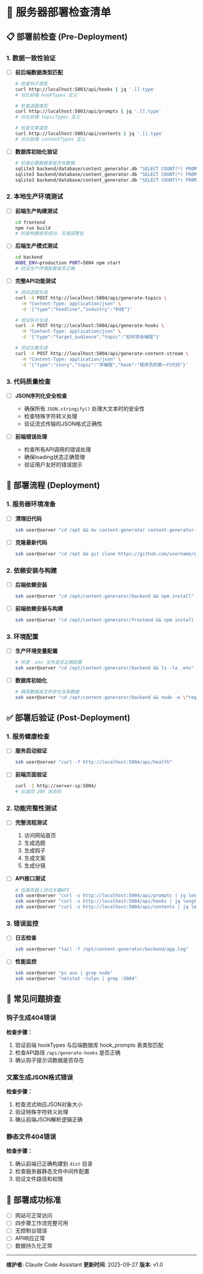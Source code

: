 # 🚀 服务器部署检查清单

## 📋 部署前检查 (Pre-Deployment)

### 1. 数据一致性验证
- [ ] **前后端数据类型匹配**
  ```bash
  # 检查钩子类型
  curl http://localhost:5003/api/hooks | jq '.[].type'
  # 对比前端 hookTypes 定义

  # 检查选题类型
  curl http://localhost:5003/api/prompts | jq '.[].type'
  # 对比前端 topicTypes 定义

  # 检查文案类型
  curl http://localhost:5003/api/contents | jq '.[].type'
  # 对比前端 contentTypes 定义
  ```

- [ ] **数据库初始化验证**
  ```bash
  # 检查必要数据表是否有数据
  sqlite3 backend/database/content_generator.db "SELECT COUNT(*) FROM prompts;"
  sqlite3 backend/database/content_generator.db "SELECT COUNT(*) FROM hook_prompts;"
  sqlite3 backend/database/content_generator.db "SELECT COUNT(*) FROM content_prompts;"
  ```

### 2. 本地生产环境测试
- [ ] **前端生产构建测试**
  ```bash
  cd frontend
  npm run build
  # 检查构建是否成功，无错误警告
  ```

- [ ] **后端生产模式测试**
  ```bash
  cd backend
  NODE_ENV=production PORT=5004 npm start
  # 验证生产环境配置是否正确
  ```

- [ ] **完整API功能测试**
  ```bash
  # 测试选题生成
  curl -X POST http://localhost:5004/api/generate-topics \
    -H "Content-Type: application/json" \
    -d '{"type":"headline","industry":"科技"}'

  # 测试钩子生成
  curl -X POST http://localhost:5004/api/generate-hooks \
    -H "Content-Type: application/json" \
    -d '{"type":"target_audience","topic":"如何学会编程"}'

  # 测试文案生成
  curl -X POST http://localhost:5004/api/generate-content-stream \
    -H "Content-Type: application/json" \
    -d '{"type":"story","topic":"学编程","hook":"程序员的第一行代码"}'
  ```

### 3. 代码质量检查
- [ ] **JSON序列化安全检查**
  - 确保所有 `JSON.stringify()` 处理大文本时的安全性
  - 检查特殊字符转义处理
  - 验证流式传输的JSON格式正确性

- [ ] **前端错误处理**
  - 检查所有API调用的错误处理
  - 确保loading状态正确管理
  - 验证用户友好的错误提示

## 🔄 部署流程 (Deployment)

### 1. 服务器环境准备
- [ ] **清理旧代码**
  ```bash
  ssh user@server "cd /opt && mv content-generator content-generator-backup-$(date +%Y%m%d_%H%M%S)"
  ```

- [ ] **克隆最新代码**
  ```bash
  ssh user@server "cd /opt && git clone https://github.com/username/content-generator.git"
  ```

### 2. 依赖安装与构建
- [ ] **后端依赖安装**
  ```bash
  ssh user@server "cd /opt/content-generator/backend && npm install"
  ```

- [ ] **前端依赖安装与构建**
  ```bash
  ssh user@server "cd /opt/content-generator/frontend && npm install && npm run build"
  ```

### 3. 环境配置
- [ ] **生产环境变量配置**
  ```bash
  # 检查 .env 文件是否正确配置
  ssh user@server "cd /opt/content-generator/backend && ls -la .env"
  ```

- [ ] **数据库初始化**
  ```bash
  # 确保数据库文件存在且有数据
  ssh user@server "cd /opt/content-generator/backend && node -e \"require('./database/init').initDatabase()\""
  ```

## ✅ 部署后验证 (Post-Deployment)

### 1. 服务健康检查
- [ ] **服务启动验证**
  ```bash
  ssh user@server "curl -f http://localhost:5004/api/health"
  ```

- [ ] **前端页面验证**
  ```bash
  curl -I http://server-ip:5004/
  # 应返回 200 状态码
  ```

### 2. 功能完整性测试
- [ ] **完整流程测试**
  1. 访问网站首页
  2. 生成选题
  3. 生成钩子
  4. 生成文案
  5. 生成分镜

- [ ] **API接口测试**
  ```bash
  # 在服务器上测试关键API
  ssh user@server "curl -s http://localhost:5004/api/prompts | jq length"
  ssh user@server "curl -s http://localhost:5004/api/hooks | jq length"
  ssh user@server "curl -s http://localhost:5004/api/contents | jq length"
  ```

### 3. 错误监控
- [ ] **日志检查**
  ```bash
  ssh user@server "tail -f /opt/content-generator/backend/app.log"
  ```

- [ ] **性能监控**
  ```bash
  ssh user@server "ps aux | grep node"
  ssh user@server "netstat -tulpn | grep :5004"
  ```

## 🚨 常见问题排查

### 钩子生成404错误
**检查步骤：**
1. 验证前端 hookTypes 与后端数据库 hook_prompts 表类型匹配
2. 检查API路径 `/api/generate-hooks` 是否正确
3. 确认钩子提示词数据是否存在

### 文案生成JSON格式错误
**检查步骤：**
1. 检查流式响应JSON对象大小
2. 验证特殊字符转义处理
3. 确认前端JSON解析逻辑正确

### 静态文件404错误
**检查步骤：**
1. 确认前端已正确构建到 `dist` 目录
2. 检查服务器静态文件中间件配置
3. 验证文件路径和权限

## 📝 部署成功标准

- [ ] 网站可正常访问
- [ ] 四步骤工作流完整可用
- [ ] 无控制台错误
- [ ] API响应正常
- [ ] 数据持久化正常

---

**维护者**: Claude Code Assistant
**更新时间**: 2025-09-27
**版本**: v1.0
